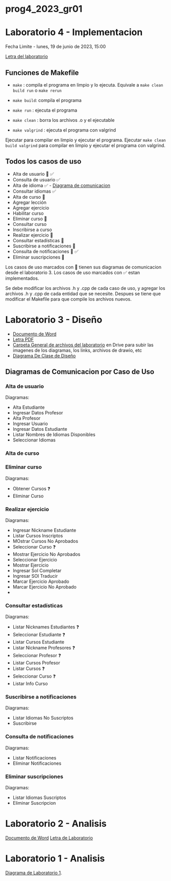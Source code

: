 # prog4_2023_gr01

# Laboratorio 4 - Implementacion
Fecha Limite - lunes, 19 de junio de 2023, 15:00

[Letra del laboratorio](https://drive.google.com/file/d/1Y0D_zd7lZzLsieHDqj8DCGuhldjupDoa/view?usp=sharing)

## Funciones de Makefile
- `make` : compila el programa en limpio y lo ejecuta. Equivale a `make clean build run` o `make rerun`

- `make build`: compila el programa
- `make run` : ejecuta el programa
- `make clean` : borra los archivos .o y el ejecutable
- `make valgrind` : ejecuta el programa con valgrind

Ejecutar  para compilar en limpio y ejecutar el programa.
Ejecutar `make clean build valgrind` para compilar en limpio y ejecutar el programa con valgrind.


## Todos los casos de uso
- Alta de usuario :memo: :white_check_mark:
- Consulta de usuario :white_check_mark:
- Alta de idioma :white_check_mark: - [Diagrama de comunicacion](https://lucid.app/lucidchart/bd189033-7811-47d9-8ed5-b375405f4afd/edit?viewport_loc=89%2C-35%2C1966%2C1054%2C0_0&invitationId=inv_79068b57-019b-4de9-a9d3-1806658e2078)
- Consultar idiomas :white_check_mark:
- Alta de curso :memo:
- Agregar lección
- Agregar ejercicio
- Habilitar curso
- Eliminar curso :memo:
- Consultar curso
- Inscribirse a curso
- Realizar ejercicio :memo:
- Consultar estadísticas :memo:
- Suscribirse a notificaciones :memo:
- Consulta de notificaciones :memo: :white_check_mark:
- Eliminar suscripciones :memo:

Los casos de uso marcados con :memo: tienen sus diagramas de comunicacion desde el laboratorio 3.
Los casos de uso marcados con :white_check_mark: estan implementados.

Se debe modificar los archivos .h y .cpp de cada caso de uso, y agregar los archivos .h y .cpp de cada entidad que se necesite.
Despues se tiene que modificar el Makefile para que compile los archivos nuevos.

# Laboratorio 3 - Diseño
- [Documento de Word](https://finguy-my.sharepoint.com/:w:/g/personal/ivan_arriola_fing_edu_uy/ERzphtEka7JFuR_Gi3pB9pABNgsM6_nyMeSTR1DvscjRQQ?e=WfN7dr)
- [Letra PDF](https://drive.google.com/file/d/17chVHTmNlhoKWHBJRXUi1Gq9RBr7hDw0/view?usp=drive_link)
- [Carpeta General de archivos del laboratorio](https://drive.google.com/drive/folders/17ClHWC9tWL7NhrbmM17Po3jbBHjzcfmm?usp=sharing) en Drive para subir las imagenes de los diagramas, los links, archivos de drawio, etc
- [Diagrama De Clase de Diseño](https://lucid.app/lucidchart/3458c2c8-6672-4edd-9548-c3d645f5ea91/edit?invitationId=inv_7c7f22eb-924c-46ee-8132-b38194db2913)

## Diagramas de Comunicacion por Caso de Uso

### Alta de usuario

Diagramas:
- Alta Estudiante
- Ingresar Datos Profesor
- Alta Profesor
- Ingresar Usuario
- Ingresar Datos Estudiante
- Listar Nombres de Idiomas Disponibles
- Seleccionar Idiomas

### Alta de curso


### Eliminar curso
Diagramas:
- Obtener Cursos :question:
- Eliminar Curso

### Realizar ejercicio

Diagramas:
- Ingresar Nickname Estudiante
- Listar Cursos Inscriptos
- MOstrar Cursos No Aprobados
- Seleccionar Curso :question:
- Mostrar Ejercicio No Aprobados
- Seleccionar Ejercicio
- Mostrar Ejercicio
- Ingresar Sol Completar
- Ingresar SOl Traducir
- Marcar Ejercicio Aprobado
- Marcar Ejercicio No Aprobado
- 
### Consultar estadísticas

Diagramas:
- Listar Nicknames Estudiantes :question:
- Seleccionar Estudiante :question:
- Listar Cursos Estudiante 
- Listar Nickname Profesores :question:
- Seleccionar Profesor :question:
- Listar Cursos Profesor
- Listar Cursos :question:
- Seleccionar Curso :question:
- Listar Info Curso

### Suscribirse a notificaciones
Diagramas:
- Listar Idiomas No Suscriptos
- Suscribirse

### Consulta de notificaciones
Diagramas:
- Listar Notificaciones
- Eliminar Notificaciones


### Eliminar suscripciones
Diagramas:
- Listar Idiomas Suscriptos
- Eliminar Suscripcion


# Laboratorio 2 - Analisis 
[Documento de Word](https://onedrive.live.com/edit.aspx?resid=4E0A101CDC8F4A2F!189&ithint=file%2cdocx&authkey=!AKC4te03l7HlkPA)
[Letra de Laboratorio](https://drive.google.com/file/d/1pWrl68r8fAUNFgne8Zzs5a3b1wM2B2w1/view?usp=sharing)

# Laboratorio 1 - Analisis

[Diagrama de Laboratorio 1](https://lucid.app/documents/view/f7ecc9ab-83bd-4ba7-abec-bfbdf07caae4).

